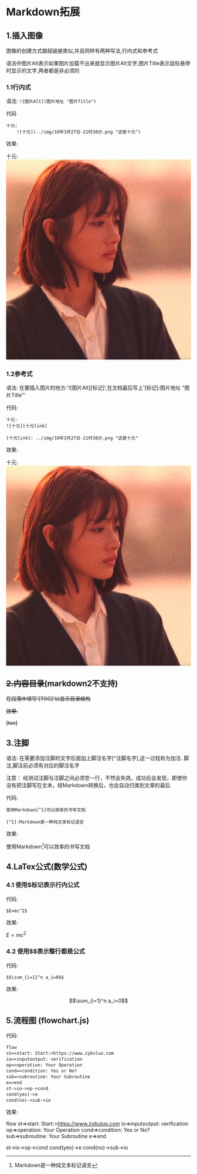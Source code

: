 # Markdown拓展

## 1.插入图像

图像的创建方式跟超链接类似,并且同样有两种写法,行内式和参考式

语法中图片Alt表示如果图片加载不出来就显示图片Alt文字,图片Title表示鼠标悬停时显示的文字,两者都是非必须的

### 1.1行内式

语法: `![图片Alt](图片地址 "图片Title")`

代码

    十元:
        ![十元](../img/19年3月27日-21时38分.png "这是十元")

效果:

十元:
![十元](../img/19年3月27日-21时38分.png)

### 1.2参考式

语法:
在要插入图片的地方:'![图片Alt][标记]',在文档最后写上'[标记]:图片地址 "图片Title"'

代码:

    十元:
    ![十元][十元link]

    [十元link]: ../img/19年3月27日-21时38分.png "这是十元"

效果:

十元:
![十元][十元link]

[十元link]: ../img/19年3月27日-21时38分.png "这是十元"

## ~~2.内容目录~~(markdown2不支持)

~~在段落中填写'[TOC]'以显示目录结构~~

~~效果:~~

~~[toc]~~

## 3.注脚

语法:
在需要添加注脚的文字后面加上脚注名字[^注脚名字],这一过程称为加注.
脚注,脚注前必须有对应的脚注名字

注意：
经测试注脚与注脚之间必须空一行，不然会失效。成功后会发现，即使你没有把注脚写在文末，经Markdown转换后，也会自动归类到文章的最后

代码:

    使用Markdown[^1]可以效率的书写文档

    [^1]:Markdown是一种纯文本标记语言

效果:

使用Markdown[^1]可以效率的书写文档

[^1]:Markdown是一种纯文本标记语言

## 4.LaTex公式(数学公式)

### 4.1 使用$标记表示行内公式

代码:

    $E=mc^2$

效果:

$E=mc^2$

### 4.2 使用$$表示整行都是公式
代码:

    $$\sum_{i=1}^n a_i=0$$

效果:

$$\sum_{i=1}^n a_i=0$$

## 5.流程图 (flowchart.js)
代码:

    flow
    st=>start: Start:>https://www.zybuluo.com
    io=>inputoutput: verification
    op=>operation: Your Operation
    cond=>condition: Yes or No?
    sub=>subroutine: Your Subroutine
    e=>end
    st->io->op->cond
    cond(yes)->e
    cond(no)->sub->io

效果:

flow
st=>start: Start:>https://www.zybuluo.com
io=>inputoutput: verification
op=>operation: Your Operation
cond=>condition: Yes or No?
sub=>subroutine: Your Subroutine
e=>end

st->io->op->cond
cond(yes)->e
cond(no)->sub->io

